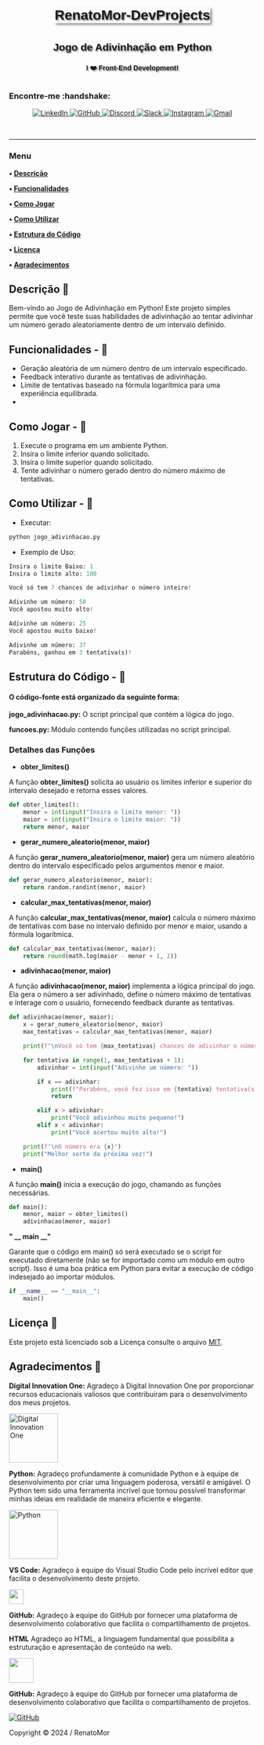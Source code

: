 <div style="border: 0px solid #00f; padding: 10px; display: flex; justify-content: center;">
    <div style="box-shadow: 3px 3px 5px #888; display: flex; align-items: center; text-align: center; font-family: 'Verdana', sans-serif;">        
        <h1 style="margin: 0; text-shadow: 2px 2px 3px #888;">RenatoMor-DevProjects</h1>
    </div>
</div>

<br>
<div style="border: 0px solid #00f; padding: 10px; display: flex; align-items: center; justify-content: center; text-align: center; font-family: 'Lato', sans-serif;">
    <h2 style="margin: 0; text-shadow: 2px 2px 3px #888; font-family: 'Helvetica', sans-serif; text-decoration: none;">Jogo de Adivinhação em Python</h2>
</div>


<div style="border: 0px solid #00f; padding: 10px; display: flex; align-items: center; justify-content: center; text-align: center;">
    <div style="display: flex; align-items: center; justify-content: center;">
               <h4 style="margin: 0; text-shadow: 2px 2px 3px #888; font-family: 'Raleway', sans-serif;">I ❤️ Front-End Development!</h4>
    </div>
</div>


<h3>Encontre-me :handshake: </h3> 


<p align="center">
    <a href="https://www.linkedin.com/in/renatomoreira-rm/" target="_blank">
        <img alt="LinkedIn" src="https://img.shields.io/badge/LinkedIn-0077B5?style=plastic&logo=linkedin&logoColor=white">
    </a>
    <a href="https://github.com/RenatoMor" target="_blank">
        <img alt="GitHub" src="https://img.shields.io/badge/GitHub-181717?style=plastic&logo=github&logoColor=white">
    </a>
    <a href="https://discord.com/channels/@me/1123380010779152444/" target="_blank">
        <img alt="Discord" src="https://img.shields.io/badge/Discord-5865F2?style=plastic&logo=discord&logoColor=white">
    </a>
</a>
    <a href="https://kovihq.slack.com/" target="_blank">
        <img alt="Slack" src="https://img.shields.io/badge/Slack-4A154B?style=plastic&logo=slack&logoColor=white">
    </a>
    <a href="https://www.instagram.com/renatomorspider/" target="_blank">
        <img alt="Instagram" src="https://img.shields.io/badge/Instagram-E4405F?style=plastic&logo=instagram&logoColor=white">
    </a>
    <a href="mailto:piano.tato@gmail.com" target="_blank">
        <img alt="Gmail" src="https://img.shields.io/badge/Gmail-EA4335?style=plastic&logo=gmail&logoColor=white">
    </a>
</p>
</p>
<br>

---

### Menu

**• [Descrição](#descrição---footprints)**

**• [Funcionalidades](#funcionalidades---footprints)**

**• [Como Jogar](#como-jogar---footprints)**

**• [Como Utilizar](#como-utilizar---footprints)**

**• [Estrutura do Código](#estrutura-do-código---footprints)**

**• [Licença](#licença-traffic_light)**

**• [Agradecimentos](#agradecimentos-tada)**


## Descrição :footprints:

Bem-vindo ao Jogo de Adivinhação em Python! Este projeto simples permite que você teste suas habilidades de adivinhação ao tentar adivinhar um número gerado aleatoriamente dentro de um intervalo definido.

## Funcionalidades - :footprints:

- Geração aleatória de um número dentro de um intervalo especificado.
- Feedback interativo durante as tentativas de adivinhação.
- Limite de tentativas baseado na fórmula logarítmica para uma experiência equilibrada.
- 
## Como Jogar - :footprints:

1. Execute o programa em um ambiente Python.
2. Insira o limite inferior quando solicitado.
3. Insira o limite superior quando solicitado.
4. Tente adivinhar o número gerado dentro do número máximo de tentativas.
   
## Como Utilizar - :footprints:

- Executar:
     
```python
python jogo_adivinhacao.py
```
- Exemplo de Uso:

```python
Insira o limite Baixo: 1
Insira o limite alto: 100

Você só tem 7 chances de adivinhar o número inteiro!

Adivinhe um número: 50
Você apostou muito alto!

Adivinhe um número: 25
Você apostou muito baixo!

Adivinhe um número: 37
Parabéns, ganhou em 3 tentativa(s)!
```
## Estrutura do Código - :footprints: 

#### **O código-fonte está organizado da seguinte forma:**

**jogo_adivinhacao.py:** O script principal que contém a lógica do jogo.

**funcoes.py:** Módulo contendo funções utilizadas no script principal.

### Detalhes das Funções

- **obter_limites()**

A função **obter_limites()** solicita ao usuário os limites inferior e superior do intervalo desejado e retorna esses valores.
```python
def obter_limites():
    menor = int(input("Insira o limite menor: "))
    maior = int(input("Insira o limite maior: "))
    return menor, maior
```

- **gerar_numero_aleatorio(menor, maior)**

A função **gerar_numero_aleatorio(menor, maior)** gera um número aleatório dentro do intervalo especificado pelos argumentos menor e maior.
```python
def gerar_numero_aleatorio(menor, maior):
    return random.randint(menor, maior)
```

- **calcular_max_tentativas(menor, maior)**

A função **calcular_max_tentativas(menor, maior)** calcula o número máximo de tentativas com base no intervalo definido por menor e maior, usando a fórmula logarítmica.
```python
def calcular_max_tentativas(menor, maior):
    return round(math.log(maior - menor + 1, 2))
```

- **adivinhacao(menor, maior)**

A função **adivinhacao(menor, maior)** implementa a lógica principal do jogo. Ela gera o número a ser adivinhado, define o número máximo de tentativas e interage com o usuário, fornecendo feedback durante as tentativas.
```python
def adivinhacao(menor, maior):
    x = gerar_numero_aleatorio(menor, maior)
    max_tentativas = calcular_max_tentativas(menor, maior)

    print(f"\nVocê só tem {max_tentativas} chances de adivinhar o número inteiro!\n")

    for tentativa in range(1, max_tentativas + 1):
        adivinhar = int(input("Adivinhe um número: "))

        if x == adivinhar:
            print(f"Parabéns, você fez isso em {tentativa} tentativa(s)!")
            return

        elif x > adivinhar:
            print("Você adivinhou muito pequeno!")
        elif x < adivinhar:
            print("Você acertou muito alto!")

    print(f"\nO número era {x}")
    print("Melhor sorte da próxima vez!")
```

- **main()**

A função **main()** inicia a execução do jogo, chamando as funções necessárias.
```python
def main():
    menor, maior = obter_limites()
    adivinhacao(menor, maior)
```
**" __ main __"**

Garante que o código em main() só será executado se o script for executado diretamente (não se for importado como um módulo em outro script). Isso é uma boa prática em Python para evitar a execução de código indesejado ao importar módulos.
```python
if __name__ == "__main__":
    main()
```
## Licença :traffic_light:
Este projeto está licenciado sob a Licença consulte o arquivo 
 [MIT](https://opensource.org/licenses/MIT).


## Agradecimentos :tada:

**Digital Innovation One:** Agradeço à Digital Innovation One por proporcionar recursos educacionais valiosos que contribuíram para o desenvolvimento dos meus projetos.

<a href="https://digitalinnovation.one/" target="_blank">
  <img src="https://digitalinnovationone.github.io/roadmaps/assets/logo-dio.svg" width="100" alt="Digital Innovation One">
</a>


**Python:**
Agradeço profundamente à comunidade Python e à equipe de desenvolvimento por criar uma linguagem poderosa, versátil e amigável. O Python tem sido uma ferramenta incrível que tornou possível transformar minhas ideias em realidade de maneira eficiente e elegante.

<a href="https://www.python.org/" target="_blank">
  <img src="https://www.python.org/static/community_logos/python-logo.png" width="100" alt="Python">
</a>


**VS Code:** Agradeço à equipe do Visual Studio Code pelo incrível editor que facilita o desenvolvimento deste projeto.

[<img src="https://code.visualstudio.com/assets/favicon.ico" width="30">](https://code.visualstudio.com/)


**GitHub:** Agradeço à equipe do GitHub por fornecer uma plataforma de desenvolvimento colaborativo que facilita o compartilhamento de projetos.

**HTML** Agradeço ao HTML, a linguagem fundamental que possibilita a estruturação e apresentação de conteúdo na web.

[<img src="https://www.w3.org/html/logo/downloads/HTML5_1Color_white.svg" width="50">](https://www.w3.org/TR/html52/)


**GitHub:** Agradeço à equipe do GitHub por fornecer uma plataforma de desenvolvimento colaborativo que facilita o compartilhamento de projetos.

[![GitHub](https://github.githubassets.com/favicons/favicon.png)](https://github.com/RenatoMor)

Copyright © 2024 / RenatoMor

